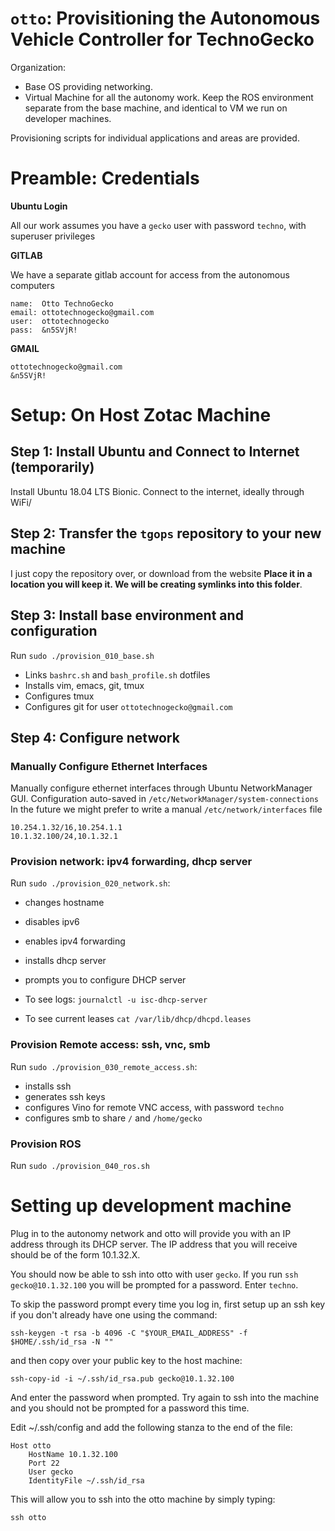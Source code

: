 # `otto`: Provisitioning the Autonomous Vehicle Controller for TechnoGecko

Organization:
* Base OS providing networking.
* Virtual Machine for all the autonomy work. Keep the ROS environment separate from the base machine, and identical to VM we run on developer machines. 

Provisioning scripts for individual applications and areas are provided.

# Preamble: Credentials

**Ubuntu Login**

All our work assumes you have a `gecko` user with password `techno`, with superuser privileges


**GITLAB**

We have a separate gitlab account for access from the autonomous computers

```
name:  Otto TechnoGecko
email: ottotechnogecko@gmail.com
user:  ottotechnogecko
pass:  &n5SVjR!
```

**GMAIL**

```
ottotechnogecko@gmail.com
&n5SVjR!
```

# Setup: On Host Zotac Machine

## Step 1: Install Ubuntu and Connect to Internet (temporarily)

Install Ubuntu 18.04 LTS Bionic.
Connect to the internet, ideally through WiFi/

## Step 2: Transfer the `tgops` repository to your new machine

I just copy the repository over, or download from the website
**Place it in a location you will keep it. We will be creating symlinks into this folder**.

## Step 3: Install base environment and configuration

Run `sudo ./provision_010_base.sh`
* Links `bashrc.sh` and `bash_profile.sh` dotfiles
* Installs vim, emacs, git, tmux
* Configures tmux
* Configures git for user `ottotechnogecko@gmail.com`

## Step 4: Configure network 

### Manually Configure Ethernet Interfaces

Manually configure ethernet interfaces through Ubuntu NetworkManager GUI.
Configuration auto-saved in `/etc/NetworkManager/system-connections`
In the future we might prefer to write a manual `/etc/network/interfaces` file
```
10.254.1.32/16,10.254.1.1
10.1.32.100/24,10.1.32.1
```
### Provision network: ipv4 forwarding, dhcp server

Run `sudo ./provision_020_network.sh`:
* changes hostname
* disables ipv6
* enables ipv4 forwarding
* installs dhcp server
* prompts you to configure DHCP server

* To see logs: `journalctl -u isc-dhcp-server`
* To see current leases `cat /var/lib/dhcp/dhcpd.leases`

### Provision Remote access: ssh, vnc, smb

Run `sudo ./provision_030_remote_access.sh`:
* installs ssh
* generates ssh keys
* configures Vino for remote VNC access, with password `techno`
* configures smb to share `/` and `/home/gecko`

### Provision ROS

Run `sudo ./provision_040_ros.sh`

# Setting up development machine

Plug in to the autonomy network and otto will provide you with an IP address through its DHCP server. The IP address that you will receive should be of the form 10.1.32.X.

You should now be able to ssh into otto with user `gecko`. If you run `ssh gecko@10.1.32.100` you will be prompted for a password. Enter `techno`.

To skip the password prompt every time you log in, first setup up an ssh key if you don't already have one using the command:
```
ssh-keygen -t rsa -b 4096 -C "$YOUR_EMAIL_ADDRESS" -f $HOME/.ssh/id_rsa -N ""
```

and then copy over your public key to the host machine:

```
ssh-copy-id -i ~/.ssh/id_rsa.pub gecko@10.1.32.100
```
And enter the password when prompted. Try again to ssh into the machine and you should not be prompted for a password this time.

Edit ~/.ssh/config and add the following stanza to the end of the file:

```
Host otto
    HostName 10.1.32.100
    Port 22
    User gecko
    IdentityFile ~/.ssh/id_rsa
```

This will allow you to ssh into the otto machine by simply typing:
```
ssh otto
```

